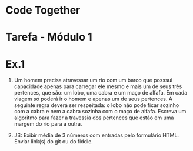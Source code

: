 # Code Together

# Tarefa - Módulo 1

# Ex.1 

1.  Um homem precisa atravessar um rio com um barco que
posssui capacidade apenas para carregar ele mesmo e mais
um de seus três pertences, que são: um lobo, uma cabra e um
maço de alfafa. Em cada viagem só poderá ir o homem e
apenas um de seus pertences. A seguinte regra deverá ser
respeitada: o lobo não pode ficar sozinho com a cabra e nem 
a cabra sozinha com o maço de alfafa. Escreva um algoritmo
para fazer a travessia dos pertences que estão em uma 
margem do rio para a outra.

2.  JS: Exibir média de 3 números com entradas pelo formulário HTML.
Enviar link(s) do git ou do fiddle.

